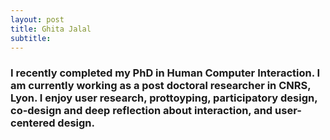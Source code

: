 ```yaml
---
layout: post
title: Ghita Jalal
subtitle: 
---
```




### I recently completed my PhD in Human Computer Interaction. I am currently working as a post doctoral researcher in CNRS, Lyon. I enjoy user research, prottoyping, participatory design, co-design and deep reflection about interaction, and user-centered design. 

